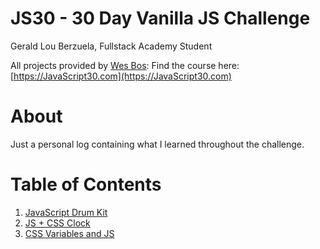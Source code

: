 # JS30 - 30 Day Vanilla JS Challenge

Gerald Lou Berzuela, Fullstack Academy Student

All projects provided by <a href='https://github.com/wesbos' target='_blank'>Wes Bos</a>:
Find the course here: [https://JavaScript30.com](https://JavaScript30.com)

# About

Just a personal log containing what I learned throughout the challenge.

# Table of Contents

1. [JavaScript Drum Kit](https://github.com/gberzuela/JS30/tree/main/01%20-%20JS%20Drum%20Kit)
2. [JS + CSS Clock](https://github.com/gberzuela/JS30/tree/main/02%20-%20JS%20and%20CSS%20Clock)
3. [CSS Variables and JS](https://github.com/gberzuela/JS30/tree/main/03%20-%20CSS%20Variables%20and%20JSS)
